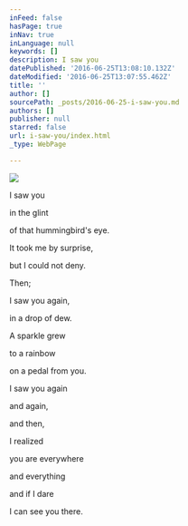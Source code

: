 ```yaml
---
inFeed: false
hasPage: true
inNav: true
inLanguage: null
keywords: []
description: I saw you
datePublished: '2016-06-25T13:08:10.132Z'
dateModified: '2016-06-25T13:07:55.462Z'
title: ''
author: []
sourcePath: _posts/2016-06-25-i-saw-you.md
authors: []
publisher: null
starred: false
url: i-saw-you/index.html
_type: WebPage

---
```

![](https://the-grid-user-content.s3-us-west-2.amazonaws.com/f029a5c5-e1e1-4064-b946-6c1431f88eac.jpg)

I saw you

in the glint

of that hummingbird's eye.

It took me by surprise,

but I could not deny.

Then;

I saw you again,

in a drop of dew.

A sparkle grew

to a rainbow

on a pedal from you.

I saw you again

and again,

and then,

I realized

you are everywhere

and everything

and if I dare

I can see you there.